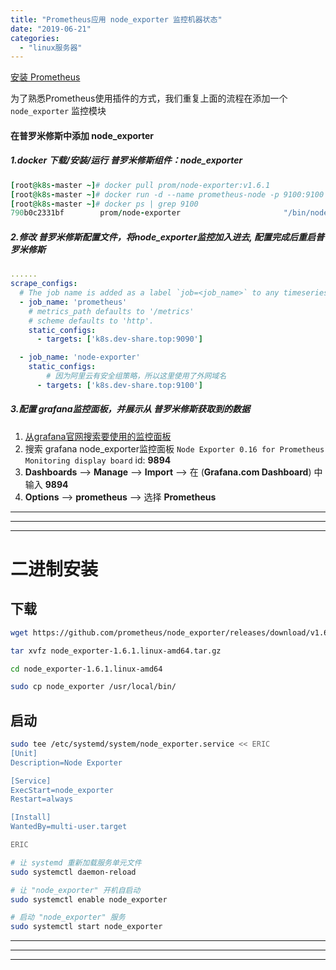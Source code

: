 ```yaml
---
title: "Prometheus应用 node_exporter 监控机器状态"
date: "2019-06-21"
categories: 
  - "linux服务器"
---
```


[安装 Prometheus](http://www.dev-share.top/2019/06/25/%e4%bd%bf%e7%94%a8-docker-compose-%e5%ae%89%e8%a3%85-prometheusalertmanagergrafana/ "安装 Prometheus")

为了熟悉Prometheus使用插件的方式，我们重复上面的流程在添加一个 `node_exporter` 监控模块

#### 在普罗米修斯中添加 node\_exporter

##### 1.docker 下载/安装/运行 普罗米修斯组件：node\_exporter

```ruby
[root@k8s-master ~]# docker pull prom/node-exporter:v1.6.1
[root@k8s-master ~]# docker run -d --name prometheus-node -p 9100:9100 prom/node-exporter:v1.6.1
[root@k8s-master ~]# docker ps | grep 9100
790b0c2331bf        prom/node-exporter                       "/bin/node_exporter"     5 seconds ago       Up 4 seconds            0.0.0.0:9100->9100/tcp                                             prometheus-node

```

##### 2.修改 普罗米修斯配置文件，将node\_exporter监控加入进去, 配置完成后重启普罗米修斯

```yaml
......
scrape_configs:
  # The job name is added as a label `job=<job_name>` to any timeseries scraped from this config.
  - job_name: 'prometheus'
    # metrics_path defaults to '/metrics'
    # scheme defaults to 'http'.
    static_configs:
      - targets: ['k8s.dev-share.top:9090']

  - job_name: 'node-exporter'
    static_configs:
        # 因为阿里云有安全组策略，所以这里使用了外网域名
      - targets: ['k8s.dev-share.top:9100']
```

##### 3.配置 grafana监控面板，并展示从 普罗米修斯获取到的数据

1. [从grafana官网搜索要使用的监控面板](https://grafana.com/dashboards "从grafana官网搜索要使用的监控面板")
2. 搜索 grafana node\_exporter监控面板 `Node Exporter 0.16 for Prometheus Monitoring display board` id: **9894**
3. **Dashboards** –> **Manage** –> **Import** –> 在 (**Grafana.com Dashboard**) 中输入 **9894**
4. **Options** –> **prometheus** –> 选择 **Prometheus**

* * *

* * *

* * *

# 二进制安装

## 下载

```bash
wget https://github.com/prometheus/node_exporter/releases/download/v1.6.1/node_exporter-1.6.1.linux-amd64.tar.gz

tar xvfz node_exporter-1.6.1.linux-amd64.tar.gz

cd node_exporter-1.6.1.linux-amd64

sudo cp node_exporter /usr/local/bin/

```

## 启动

```bash
sudo tee /etc/systemd/system/node_exporter.service << ERIC
[Unit]
Description=Node Exporter

[Service]
ExecStart=node_exporter
Restart=always

[Install]
WantedBy=multi-user.target

ERIC

```

```bash
# 让 systemd 重新加载服务单元文件
sudo systemctl daemon-reload

# 让 "node_exporter" 开机自启动
sudo systemctl enable node_exporter

# 启动 "node_exporter" 服务
sudo systemctl start node_exporter

```

* * *

* * *

* * *
